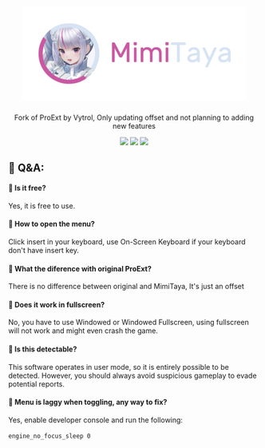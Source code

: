 <!--
Copyright (c) 2023 Vytrol <vytrol@proton.me> - Ophellia <me@rei.my.id>
SPDX-License-Identifier: MIT
-->

<h1 align="center">
    <img src="./assets/banner.png" width="450"/>
</h1>

<p align="center">
    Fork of ProExt by Vytrol, Only updating offset and not planning to adding new features
</p>

<div align="center">
    <img src="https://img.shields.io/github/license/elliottophellia/MimiTaya?style=for-the-badge&logo=github&color=c958a1"/>
    <img src="https://img.shields.io/github/actions/workflow/status/elliottophellia/MimiTaya/build-deploy.yml?style=for-the-badge&logo=github&color=c958a1"/>
    <img src="https://img.shields.io/github/commit-activity/t/elliottophellia/MimiTaya?style=for-the-badge&logo=github&color=c958a1"/>
</div>

<h2>💬 Q&A:</h2>
<h4><b>🤔  Is it free?</b></h4>
<p>Yes, it is free to use.</p>

<h4><b>🤔  How to open the menu?</b></h4>
<p>Click insert in your keyboard, use On-Screen Keyboard if your keyboard don't have insert key.</p>

<h4><b>🤔  What the diference with original ProExt?</b></h4>
<p>There is no difference between original and MimiTaya, It's just an offset</p>

<h4><b>🤔  Does it work in fullscreen?</b></h4>
<p>No, you have to use Windowed or Windowed Fullscreen, using fullscreen will not work and might even crash the game.</p>

<h4><b>🤔  Is this detectable?</b></h4>
<p>This software operates in user mode, so it is entirely possible to be detected. However, you should always avoid suspicious gameplay to evade potential reports.</p>

<h4><b>🤔  Menu is laggy when toggling, any way to fix?</b></h4>
<p>Yes, enable developer console and run the following:</p>

<code>engine_no_focus_sleep 0</code>